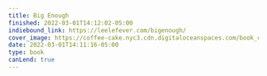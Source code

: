 ```yaml
---
title: Big Enough
finished: 2022-03-01T14:12:02-05:00
indiebound_link: https://leelefever.com/bigenough/
cover_image: https://coffee-cake.nyc3.cdn.digitaloceanspaces.com/book_covers/2022/big-enough.jpeg
date: 2022-03-01T14:11:16-05:00
type: book
canLend: true
---
```

